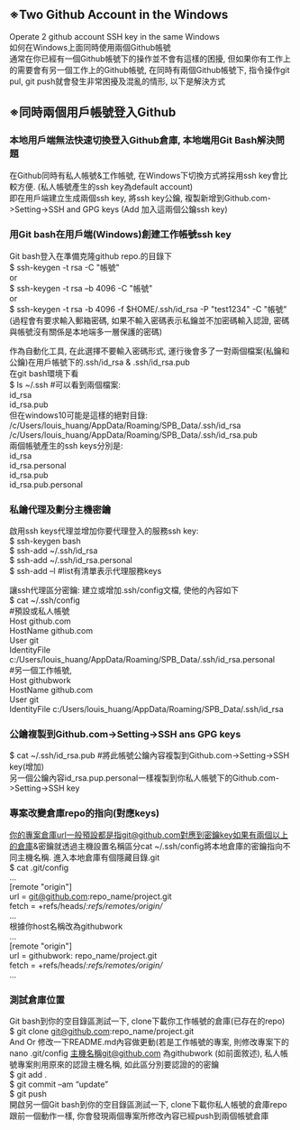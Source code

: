 ## ※Two Github Account in the Windows
Operate 2 github account SSH key in the same Windows<br>
如何在Windows上面同時使用兩個Github帳號<br>
通常在你已經有一個Github帳號下的操作並不會有這樣的困擾, 但如果你有工作上的需要會有另一個工作上的Github帳號, 在同時有兩個Github帳號下, 指令操作git pul, git push就會發生非常困擾及混亂的情形, 以下是解決方式<br>

## ※同時兩個用戶帳號登入Github
### 本地用戶端無法快速切換登入Github倉庫, 本地端用Git Bash解決問題
在Github同時有私人帳號&工作帳號, 在Windows下切換方式將採用ssh key會比較方便. (私人帳號產生的ssh key為default account)<br>
即在用戶端建立生成兩個ssh key, 將ssh key公鑰, 複製新增到Github.com->Setting->SSH and GPG keys (Add 加入這兩個公鑰ssh key)<br>

### 用Git bash在用戶端(Windows)創建工作帳號ssh key
Git bash登入在準備克隆github repo.的目錄下<br>
$ ssh-keygen -t rsa -C "帳號"	<br>
or<br>
$ ssh-keygen -t rsa –b 4096 -C "帳號"<br>
or<br>
$ ssh-keygen -t rsa -b 4096 -f $HOME/.ssh/id_rsa -P "test1234" -C "帳號"<br>
(過程會有要求輸入郵箱密碼, 如果不輸入密碼表示私鑰並不加密碼輸入認證, 密碼與帳號沒有關係是本地端多一層保護的密碼)<br>

作為自動化工具, 在此選擇不要輸入密碼形式, 運行後會多了一對兩個檔案(私鑰和公鑰)在用戶帳號下的.ssh/id_rsa & .ssh/id_rsa.pub<br>
在git bash環境下看<br>
$ ls ~/.ssh 	#可以看到兩個檔案:<br>
id_rsa<br>
id_rsa.pub<br>
但在windows10可能是這樣的絕對目錄:<br>
/c/Users/louis_huang/AppData/Roaming/SPB_Data/.ssh/id_rsa<br>
/c/Users/louis_huang/AppData/Roaming/SPB_Data/.ssh/id_rsa.pub<br>
兩個帳號產生的ssh keys分別是:<br>
id_rsa<br>
id_rsa.personal<br>
id_rsa.pub<br>
id_rsa.pub.personal<br>

### 私鑰代理及劃分主機密鑰
啟用ssh keys代理並增加你要代理登入的服務ssh key:<br>
$ ssh-keygen bash<br>
$ ssh-add ~/.ssh/id_rsa<br>
$ ssh-add ~/.ssh/id_rsa.personal<br>
$ ssh-add –l   	#list有清單表示代理服務keys<br>

讓ssh代理區分密鑰: 建立或增加.ssh/config文檔, 使他的內容如下<br>
$ cat ~/.ssh/config<br>
#預設或私人帳號<br>
Host github.com<br>
   HostName github.com<br>
   User git<br>
   IdentityFile c:/Users/louis_huang/AppData/Roaming/SPB_Data/.ssh/id_rsa.personal<br>
#另一個工作帳號, <br>
Host githubwork<br>
   HostName github.com<br>
   User git<br>
   IdentityFile c:/Users/louis_huang/AppData/Roaming/SPB_Data/.ssh/id_rsa<br>

### 公鑰複製到Github.com->Setting->SSH ans GPG keys
$ cat ~/.ssh/id_rsa.pub		#將此帳號公鑰內容複製到Github.com->Setting->SSH key(增加)<br>
另一個公鑰內容id_rsa.pup.personal一樣複製到你私人帳號下的Github.com->Setting->SSH key<br>

### 專案改變倉庫repo的指向(對應keys)
你的專案倉庫url一般預設都是指git@github.com對應到密鑰key如果有兩個以上的倉庫&密鑰就透過主機設置名稱區分cat ~/.ssh/config將本地倉庫的密鑰指向不同主機名稱.
進入本地倉庫有個隱藏目錄.git<br>
$ cat .git/config<br>
…<br>
[remote "origin"]<br>
        url = git@github.com:repo_name/project.git<br>
        fetch = +refs/heads/*:refs/remotes/origin/*<br>
…<br>
根據你host名稱改為githubwork<br>
…<br>
[remote "origin"]<br>
        url = githubwork: repo_name/project.git<br>
        fetch = +refs/heads/*:refs/remotes/origin/*<br>
…<br>

### 測試倉庫位置
Git bash到你的空目錄區測試一下, clone下載你工作帳號的倉庫(已存在的repo)<br>
$ git clone git@github.com:repo_name/project.git<br>
And Or 修改一下README.md內容做更動(若是工作帳號的專案, 則修改專案下的nano .git/config 主機名稱git@github.com 為githubwork (如前面敘述), 私人帳號專案則用原來的認證主機名稱, 如此區分別要認證的的密鑰<br>
$ git add .<br>
$ git commit –am “update”<br>
$ git push<br>
開啟另一個Git bash到你的空目錄區測試一下, clone下載你私人帳號的倉庫repo<br>
跟前一個動作一樣, 你會發現兩個專案所修改內容已經push到兩個帳號倉庫<br>

